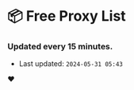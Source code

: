 # :package: Free Proxy List
### Updated every 15 minutes.

- Last updated: `2024-05-31 05:43`

:heart:
